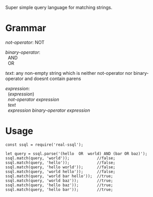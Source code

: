 Super simple query language for matching strings.

# Grammar

_not-operator_: NOT

_binary-operator_: <br>
&nbsp;&nbsp;AND<br>
&nbsp;&nbsp;OR

_text_: any non-empty string which is neither not-operator nor binary-operator and doesnt contain parens

_expression_:<br>
&nbsp;&nbsp;(_expression_)<br>
&nbsp;&nbsp;_not-operator_ _expression_<br>
&nbsp;&nbsp;_text_<br>
&nbsp;&nbsp;_expression binary-operator expression_

# Usage

```
const ssql = require('real-ssql');

let query = ssql.parse('(hello  OR  world) AND (bar OR baz)');
ssql.match(query, 'world'));            //false;
ssql.match(query, 'hello'));            //false;
ssql.match(query, 'hello world'));      //false;
ssql.match(query, 'world hello'));      //false;
ssql.match(query, 'world bar hello'));  //true;
ssql.match(query, 'world baz'));        //true;
ssql.match(query, 'hello baz'));        //true;
ssql.match(query, 'hello bar'));        //true;
```
